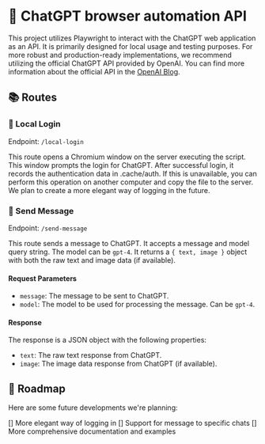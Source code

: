 # 🚀 ChatGPT browser automation API

This project utilizes Playwright to interact with the ChatGPT web application as an API. It is primarily designed for local usage and testing purposes. For more robust and production-ready implementations, we recommend utilizing the official ChatGPT API provided by OpenAI. You can find more information about the official API in the [OpenAI Blog](https://openai.com/blog/introducing-chatgpt-and-whisper-apis).

## 📚 Routes
### 🔐 Local Login
Endpoint: `/local-login`

This route opens a Chromium window on the server executing the script. This window prompts the login for ChatGPT. After successful login, it records the authentication data in .cache/auth. If this is unavailable, you can perform this operation on another computer and copy the file to the server. We plan to create a more elegant way of logging in the future.

### 📨 Send Message
Endpoint: `/send-message`

This route sends a message to ChatGPT. It accepts a message and model query string. The model can be `gpt-4`. It returns a `{ text, image }` object with both the raw text and image data (if available).

#### Request Parameters

- `message`: The message to be sent to ChatGPT.
- `model`: The model to be used for processing the message. Can be `gpt-4`.

#### Response

The response is a JSON object with the following properties:

- `text`: The raw text response from ChatGPT.
- `image`: The image data response from ChatGPT (if available).

## 🚧 Roadmap
Here are some future developments we're planning:

[] More elegant way of logging in
[] Support for message to specific chats
[] More comprehensive documentation and examples

